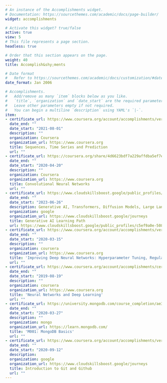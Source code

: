 ```yaml
---
# An instance of the Accomplishments widget.
# Documentation: https://sourcethemes.com/academic/docs/page-builder/
widget: accomplishments

# Activate this widget? true/false
active: true
view: 5
# This file represents a page section.
headless: true

# Order that this section appears on the page.
weight: 40
title: Accomplish&shy;ments

# Date format
#   Refer to https://sourcethemes.com/academic/docs/customization/#date-format
date_format: Jan 2006

# Accomplishments.
#   Add/remove as many `item` blocks below as you like.
#   `title`, `organization` and `date_start` are the required parameters.
#   Leave other parameters empty if not required.
#   You can begin a multiline `description` using YAML's `|-`.
item:
- certificate_url: https://www.coursera.org/account/accomplishments/verify/68NU7STL25S4?utm_source=linkutm_medium=certificate&utm_content=cert_image&utm_campaign=pdf_header_button&utm_product=course
  date_end: ""
  date_start: "2021-08-01"
  description: ""
  organization: Coursera
  organization_url: https://www.coursera.org
  title: Sequences, Time Series and Prediction
  url: ""
- certificate_url: https://coursera.org/share/4d6623bdf7a229affdba5ef7ec2186cd
  date_end: ""
  date_start: "2020-04-20"
  description: ""
  organization: Coursera
  organization_url: https://www.coursera.org
  title: Convolutional Neural Networks 
  url: ""
- certificate_url: https://www.cloudskillsboost.google/public_profiles/c5ef9a0e-508e-4bce-bf8c-75239964a7c6
  date_end: ""
  date_start: "2023-06-26"
  description: Generative AI, Transformers, Diffusion Models, Large Language Models, Generative AI Studio
  organization: google
  organization_url: https://www.cloudskillsboost.google/journeys
  title: Generative AI Learning Path
  url: https://www.cloudskillsboost.google/public_profiles/c5ef9a0e-508e-4bce-bf8c-75239964a7c6
- certificate_url: https://www.coursera.org/account/accomplishments/verify/PMG7RMNHCNLZ?utm_campaign=copybutton_certificate&utm_content=cert_image&utm_medium=certificate&utm_source=link
  date_end: ""
  date_start: "2020-03-15"
  description: ""
  organization: coursera
  organization_url: https://www.coursera.org
  title: 'Improving Deep Neural Networks: Hyperparameter Tuning, Regularization and Optimization'
  url: ""
- certificate_url: https://www.coursera.org/account/accomplishments/certificate/8ETS67TFYSHW
  date_end: ""
  date_start: "2019-08-19"
  description: ""
  organization: coursera
  organization_url: https://www.coursera.org
  title: 'Neural Networks and Deep Learning'
  url: ""
- certificate_url: https://university.mongodb.com/course_completion/ae3edf7f-0690-4ebb-a51a-8e071685d3d3
  date_end: ""
  date_start: "2020-03-27"
  description: ""
  organization: mongo
  organization_url: https://learn.mongodb.com/
  title: 'M001: MongoDB Basics'
  url: ""
- certificate_url: https://www.coursera.org/account/accomplishments/verify/9CRJXGELD9CW?utm_source=link&utm_medium=certificate&utm_content=cert_image&utm_campaign=sharing_cta&utm_product=course
  date_end: ""
  date_start: "2020-09-12"
  description: 
  organization: google
  organization_url: https://www.cloudskillsboost.google/journeys
  title: Introduction to Git and Github
  url: ""
---
```


<svg class="my-icon">
  <!-- SVG code here -->
</svg>
